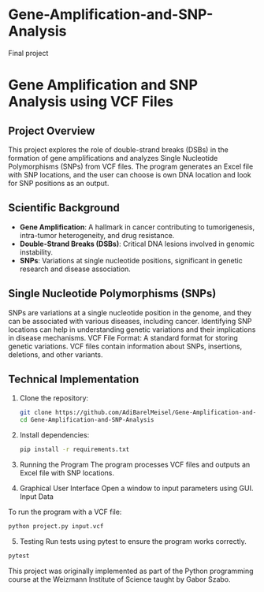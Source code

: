# Gene-Amplification-and-SNP-Analysis
Final project
# Gene Amplification and SNP Analysis using VCF Files

## Project Overview
This project explores the role of double-strand breaks (DSBs) in the formation of gene amplifications and analyzes Single Nucleotide Polymorphisms (SNPs) from VCF files. The program generates an Excel file with SNP locations, and the user can choose is own DNA location and look for SNP  positions as an output.

## Scientific Background
- **Gene Amplification**: A hallmark in cancer contributing to tumorigenesis, intra-tumor heterogeneity, and drug resistance.
- **Double-Strand Breaks (DSBs)**: Critical DNA lesions involved in genomic instability.
- **SNPs**: Variations at single nucleotide positions, significant in genetic research and disease association.

## Single Nucleotide Polymorphisms (SNPs)
SNPs are variations at a single nucleotide position in the genome, and they can be associated with various diseases, including cancer. Identifying SNP locations can help in understanding genetic variations and their implications in disease mechanisms.
VCF File Format: A standard format for storing genetic variations. VCF files contain information about SNPs, insertions, deletions, and other variants.


## Technical Implementation
1. Clone the repository:
    ```bash
    git clone https://github.com/AdiBarelMeisel/Gene-Amplification-and-SNP-Analysis/blob/main/README.md
    cd Gene-Amplification-and-SNP-Analysis

    ```
2. Install dependencies:
    ```bash
    pip install -r requirements.txt
    ```

3. Running the Program
   The program processes VCF files and outputs an Excel file with SNP locations.
4. Graphical User Interface 
  Open a window to input parameters using GUI.
  Input Data

To run the program with a VCF file:
```bash
python project.py input.vcf
```

5. Testing
 Run tests using pytest to ensure the program works correctly.

```bash
pytest
```

This project was originally implemented as part of the Python programming course at the Weizmann Institute of Science taught by Gabor Szabo.
